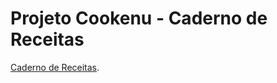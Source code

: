 # Projeto Cookenu - Caderno de Receitas

 [Caderno de Receitas](https://github.com/facebook/create-react-app).


